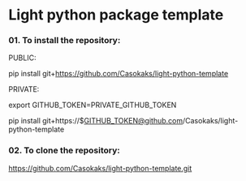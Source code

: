# Light python package template

### 01. To install the repository:

PUBLIC: 

pip install git+https://github.com/Casokaks/light-python-template

PRIVATE: 

export GITHUB_TOKEN=PRIVATE_GITHUB_TOKEN

pip install git+https://$GITHUB_TOKEN@github.com/Casokaks/light-python-template

### 02. To clone the repository:

https://github.com/Casokaks/light-python-template.git
